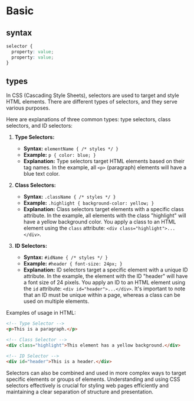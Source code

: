 # Basic

## syntax
```css
selector {
  property: value;
  property: value;
}
```

## types
In CSS (Cascading Style Sheets), selectors are used to target and style HTML elements. 
There are different types of selectors, and they serve various purposes. 

Here are explanations of three common types: type selectors, class selectors, and ID selectors:

1. **Type Selectors:**
   - **Syntax:** `elementName { /* styles */ }`
   - **Example:** `p { color: blue; }`
   - **Explanation:** Type selectors target HTML elements based on their tag names.
     In the example, all `<p>` (paragraph) elements will have a blue text color.

2. **Class Selectors:**
   - **Syntax:** `.className { /* styles */ }`
   - **Example:** `.highlight { background-color: yellow; }`
   - **Explanation:** Class selectors target elements with a specific class attribute.
     In the example, all elements with the class "highlight" will have a yellow background color.
     You apply a class to an HTML element using the `class` attribute: `<div class="highlight">...</div>`.

3. **ID Selectors:**
   - **Syntax:** `#idName { /* styles */ }`
   - **Example:** `#header { font-size: 24px; }`
   - **Explanation:** ID selectors target a specific element with a unique ID attribute.
     In the example, the element with the ID "header" will have a font size of 24 pixels.
     You apply an ID to an HTML element using the `id` attribute: `<div id="header">...</div>`.
     It's important to note that an ID must be unique within a page, whereas a class can be used on multiple elements.

Examples of usage in HTML:

```html
<!-- Type Selector -->
<p>This is a paragraph.</p>

<!-- Class Selector -->
<div class="highlight">This element has a yellow background.</div>

<!-- ID Selector -->
<div id="header">This is a header.</div>
```

Selectors can also be combined and used in more complex ways to target specific elements or groups of elements. 
Understanding and using CSS selectors effectively is crucial for styling web pages efficiently 
and maintaining a clear separation of structure and presentation.
